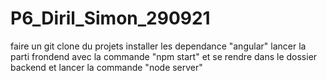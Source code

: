 # P6_Diril_Simon_290921


faire un git clone du projets
installer les dependance "angular"
lancer la parti frondend avec la commande "npm start"
et se rendre dans le dossier backend et lancer la commande "node server"